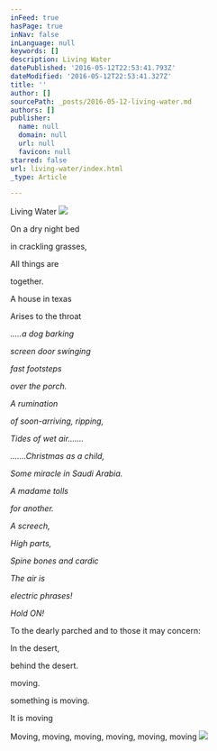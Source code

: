 ```yaml
---
inFeed: true
hasPage: true
inNav: false
inLanguage: null
keywords: []
description: Living Water
datePublished: '2016-05-12T22:53:41.793Z'
dateModified: '2016-05-12T22:53:41.327Z'
title: ''
author: []
sourcePath: _posts/2016-05-12-living-water.md
authors: []
publisher:
  name: null
  domain: null
  url: null
  favicon: null
starred: false
url: living-water/index.html
_type: Article

---
```

Living Water
![](https://the-grid-user-content.s3-us-west-2.amazonaws.com/3d4e942f-670f-440c-88c5-3e353531e988.jpg)

On a dry night bed

in crackling grasses,

All things are 

together.

A house in texas

Arises to the throat

_.....a dog barking_

_screen door swinging_

_fast footsteps_

_over the porch._

_A rumination_

_of soon-arriving, ripping,_

_Tides of wet air......._

_.......Christmas as a child,_

_Some miracle in Saudi Arabia._

_A madame tolls_

_for another._

_A screech,_

_High parts,_

_Spine bones and cardic_

_The air is_

_electric phrases!_

_Hold ON!_

To the dearly parched and to those it may concern:

In the desert,

behind the desert.

moving.

something is moving.

It is moving

Moving, moving, moving, moving, moving, moving
![](https://the-grid-user-content.s3-us-west-2.amazonaws.com/eafc5f27-c6cb-4ca9-9ed6-6fae313461e6.jpg)